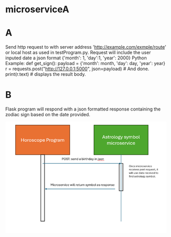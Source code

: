 # microserviceA
# A <br /> 
Send http request to with server address 'http://example.com/exmple/route' or local host as used in 
testProgram.py. Request will include the user inputed date a json format {'month': 1, 'day':1, 'year': 2000}
Python Example: 
    def get_sign():
        payload = {'month': month, 'day': day, 'year': year}
        r = requests.post("http://127.0.0.1:5000", json=payload)
        # And done.
        print(r.text)  # displays the result body.<br />
# B <br /> 
Flask program will respond with a json formatted response containing the zodiac sign based on the date provided.

![img.png](img.png)
